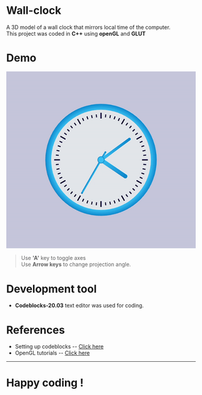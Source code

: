 # Wall-clock
A 3D model of a wall clock that mirrors local time of the computer.   
This project was coded in **C++** using  **openGL** and **GLUT**

# Demo

![Demo](demo.gif)

>Use **'A'** key to toggle axes   
Use **Arrow keys** to change projection angle.

# Development tool

- **Codeblocks-20.03** text editor was used for coding.

# References
- Setting up codeblocks -- [Click here]([demo.gif](https://www.youtube.com/watch?v=ek4Jmh0Fuko&t=2s&ab_channel=Newb.python))     
- OpenGL tutorials -- [Click here]([demo.gif](https://www.youtube.com/watch?v=QO4NTBWJQLg&list=PL2330214740B33712&ab_channel=DavidParker))
   
     
---
# Happy coding !